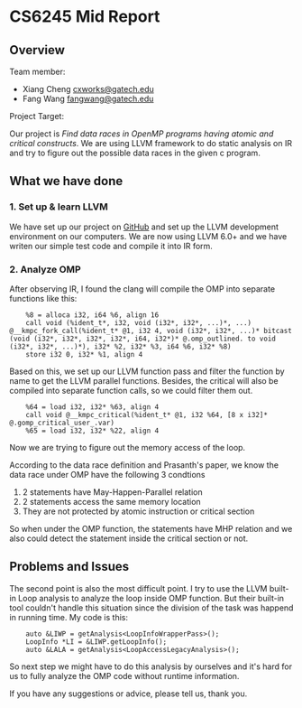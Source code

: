 # CS6245 Mid Report

## Overview

Team member:
 + Xiang Cheng cxworks@gatech.edu
 + Fang Wang fangwang@gatech.edu

Project Target:

Our project is *Find data races in OpenMP programs having atomic and critical constructs*. We are using LLVM framework
to do static analysis on IR and try to figure out the possible data races in the given c program.

## What we have done

### 1. Set up & learn LLVM

We have set up our project on [GitHub](https://github.com/foundw/CS6245) and set up the LLVM development environment on
our computers. We are now using LLVM 6.0+ and we have writen our simple test code and compile it into IR form.

### 2. Analyze OMP

After observing IR, I found the clang will compile the OMP into separate functions like this:

        %8 = alloca i32, i64 %6, align 16
        call void (%ident_t*, i32, void (i32*, i32*, ...)*, ...) @__kmpc_fork_call(%ident_t* @1, i32 4, void (i32*, i32*, ...)* bitcast (void (i32*, i32*, i32*, i32*, i64, i32*)* @.omp_outlined. to void (i32*, i32*, ...)*), i32* %2, i32* %3, i64 %6, i32* %8)
        store i32 0, i32* %1, align 4

Based on this, we set up our LLVM function pass and filter the function by name to get the LLVM parallel functions.
Besides, the critical will also be compiled into separate function calls, so we could filter them out.

        %64 = load i32, i32* %63, align 4
        call void @__kmpc_critical(%ident_t* @1, i32 %64, [8 x i32]* @.gomp_critical_user_.var)
        %65 = load i32, i32* %22, align 4

Now we are trying to figure out the memory access of the loop.

According to the data race definition and Prasanth's paper, we know the data race under OMP have the following 3 condtions

1. 2 statements have May-Happen-Parallel relation
2. 2 statements access the same memory location
3. They are not protected by atomic instruction or critical section

So when under the OMP function, the statements have MHP relation and we also could detect the statement inside the critical
section or not.

## Problems and Issues

The second point is also the most difficult point. I try to use the LLVM built-in Loop analysis to analyze the loop inside
OMP function. But their built-in tool couldn't handle this situation since the division of the task was happend in running
time. My code is this:

        auto &LIWP = getAnalysis<LoopInfoWrapperPass>();
        LoopInfo *LI = &LIWP.getLoopInfo();
        auto &LALA = getAnalysis<LoopAccessLegacyAnalysis>();

So next step we might have to do this analysis by ourselves and it's hard for us to fully analyze the OMP code without
runtime information.

If you have any suggestions or advice, please tell us, thank you.
